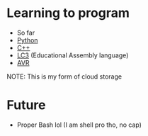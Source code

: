 # Learning to program

- So far
- [Python](/Python/)
- [C++](/CPP/)
- [LC3](/LC3/) (Educational Assembly language)
- [AVR](/C/CS120B/)

NOTE: This is my form of cloud storage

# Future

- Proper Bash lol (I am shell pro tho, no cap)
